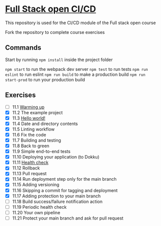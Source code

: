# [Full Stack open CI/CD](https://github.com/smartlyio/full-stack-open-pokedex)

This repository is used for the CI/CD module of the Full stack open course

Fork the repository to complete course exercises

## Commands

Start by running `npm install` inside the project folder

`npm start` to run the webpack dev server
`npm test` to run tests
`npm run eslint` to run eslint
`npm run build` to make a production build
`npm run start-prod` to run your production build


## Exercises

- [ ] 11.1 [Warming up](exercise1.md)  
- [x] 11.2 The example project  
- [x] 11.3 [Hello world!](/.github/workflows/hello.yml)  
- [x] 11.4 Date and directory contents  
- [x] 11.5 Linting workflow  
- [x] 11.6 Fix the code  
- [x] 11.7 Building and testing  
- [x] 11.8 Back to green  
- [x] 11.9 Simple end-to-end tests  
- [x] 11.10 Deploying your application (to Dokku)  
- [x] 11.11 [Health check](CHECKS)  
- [x] 11.12 Rollback  
- [x] 11.13 Pull request  
- [x] 11.14 Run deployment step only for the main branch  
- [x] 11.15 Adding versioning  
- [x] 11.16 Skipping a commit for tagging and deployment  
- [x] 11.17 Adding protection to your main branch  
- [ ] 11.18 Build success/failure notification action  
- [ ] 11.19 Periodic health check  
- [ ] 11.20 Your own pipeline  
- [ ] 11.21 Protect your main branch and ask for pull request  
